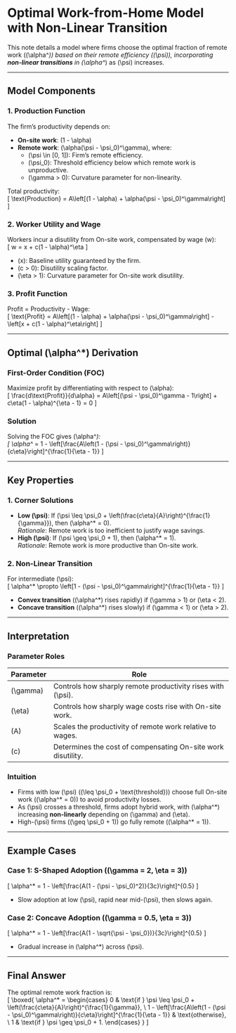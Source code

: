 # Optimal Work-from-Home Model with Non-Linear Transition

This note details a model where firms choose the optimal fraction of remote work (\(\alpha^*\)) based on their remote efficiency (\(\psi\)), incorporating **non-linear transitions** in \(\alpha^*\) as \(\psi\) increases.

---

## **Model Components**

### **1. Production Function**
The firm’s productivity depends on:
- **On-site work**: \(1 - \alpha\)
- **Remote work**: \(\alpha(\psi - \psi_0)^\gamma\), where:
  - \(\psi \in [0, 1]\): Firm’s remote efficiency.
  - \(\psi_0\): Threshold efficiency below which remote work is unproductive.
  - \(\gamma > 0\): Curvature parameter for non-linearity.

Total productivity:  
\[
\text{Production} = A\left[(1 - \alpha) + \alpha(\psi - \psi_0)^\gamma\right]
\]

### **2. Worker Utility and Wage**
Workers incur a disutility from On-site work, compensated by wage \(w\):  
\[
w = x + c(1 - \alpha)^\eta
\]
- \(x\): Baseline utility guaranteed by the firm.
- \(c > 0\): Disutility scaling factor.
- \(\eta > 1\): Curvature parameter for On-site work disutility.

### **3. Profit Function**
Profit = Productivity - Wage:  
\[
\text{Profit} = A\left[(1 - \alpha) + \alpha(\psi - \psi_0)^\gamma\right] - \left[x + c(1 - \alpha)^\eta\right]
\]

---

## **Optimal \(\alpha^*\) Derivation**

### **First-Order Condition (FOC)**
Maximize profit by differentiating with respect to \(\alpha\):  
\[
\frac{d\text{Profit}}{d\alpha} = A\left[(\psi - \psi_0)^\gamma - 1\right] + c\eta(1 - \alpha)^{\eta - 1} = 0
\]

### **Solution**
Solving the FOC gives \(\alpha^*\):  
\[
\alpha^* = 1 - \left[\frac{A\left(1 - (\psi - \psi_0)^\gamma\right)}{c\eta}\right]^{\frac{1}{\eta - 1}}
\]

---

## **Key Properties**

### **1. Corner Solutions**
- **Low \(\psi\)**: If \(\psi \leq \psi_0 + \left(\frac{c\eta}{A}\right)^{\frac{1}{\gamma}}\), then \(\alpha^* = 0\).  
  *Rationale*: Remote work is too inefficient to justify wage savings.
- **High \(\psi\)**: If \(\psi \geq \psi_0 + 1\), then \(\alpha^* = 1\).  
  *Rationale*: Remote work is more productive than On-site work.

### **2. Non-Linear Transition**
For intermediate \(\psi\):  
\[
\alpha^* \propto \left[1 - (\psi - \psi_0)^\gamma\right]^{\frac{1}{\eta - 1}}
\]
- **Convex transition** (\(\alpha^*\) rises rapidly) if \(\gamma > 1\) or \(\eta < 2\).
- **Concave transition** (\(\alpha^*\) rises slowly) if \(\gamma < 1\) or \(\eta > 2\).

---

## **Interpretation**

### **Parameter Roles**
| Parameter | Role |
|-----------|------|
| \(\gamma\) | Controls how sharply remote productivity rises with \(\psi\). |
| \(\eta\) | Controls how sharply wage costs rise with On-site work. |
| \(A\) | Scales the productivity of remote work relative to wages. |
| \(c\) | Determines the cost of compensating On-site work disutility. |

### **Intuition**
- Firms with low \(\psi\) (\(\leq \psi_0 + \text{threshold}\)) choose full On-site work (\(\alpha^* = 0\)) to avoid productivity losses.
- As \(\psi\) crosses a threshold, firms adopt hybrid work, with \(\alpha^*\) increasing **non-linearly** depending on \(\gamma\) and \(\eta\).
- High-\(\psi\) firms (\(\geq \psi_0 + 1\)) go fully remote (\(\alpha^* = 1\)).

---

## **Example Cases**

### **Case 1: S-Shaped Adoption (\(\gamma = 2, \eta = 3\))**
\[
\alpha^* = 1 - \left[\frac{A(1 - (\psi - \psi_0)^2)}{3c}\right]^{0.5}
\]
- Slow adoption at low \(\psi\), rapid near mid-\(\psi\), then slows again.

### **Case 2: Concave Adoption (\(\gamma = 0.5, \eta = 3\))**
\[
\alpha^* = 1 - \left[\frac{A(1 - \sqrt{\psi - \psi_0})}{3c}\right]^{0.5}
\]
- Gradual increase in \(\alpha^*\) across \(\psi\).

---

## **Final Answer**
The optimal remote work fraction is:  
\[
\boxed{
\alpha^* = 
\begin{cases} 
0 & \text{if } \psi \leq \psi_0 + \left(\frac{c\eta}{A}\right)^{\frac{1}{\gamma}}, \\
1 - \left[\frac{A\left(1 - (\psi - \psi_0)^\gamma\right)}{c\eta}\right]^{\frac{1}{\eta - 1}} & \text{otherwise}, \\
1 & \text{if } \psi \geq \psi_0 + 1.
\end{cases}
}
\]